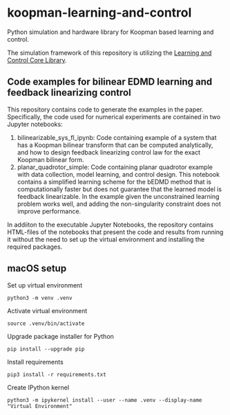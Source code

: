# koopman-learning-and-control
Python simulation and hardware library for Koopman based learning and control.

The simulation framework of this repository is utilizing the [Learning and Control Core Library](https://github.com/learning-and-control/core).

## Code examples for bilinear EDMD learning and feedback linearizing control

This repository contains code to generate the examples in the paper. Specifically, the code used for numerical experiments are contained in two Jupyter notebooks:
1. bilinearizable_sys_fl_ipynb: Code containing example of a system that has a Koopman bilinear transform that can be computed analytically, and how to design feedback linearizing control law for the exact Koopman bilinear form.
2. planar_quadrotor_simple: Code containing planar quadrotor example with data collection, model learning, and control design. This notebook contains a simplified learning scheme for the bEDMD method that is computationally faster but does not guarantee that the learned model is feedback linearizable. In the example given the unconstrained learning problem works well, and adding the non-singularity constraint does not improve performance.

In addiiton to the executable Jupyter Notebooks, the repository contains HTML-files of the notebooks that present the code and results from running it without the need to set up the virtual environment and installing the required packages.

## macOS setup
Set up virtual environment
```
python3 -m venv .venv
```
Activate virtual environment
```
source .venv/bin/activate
```
Upgrade package installer for Python
```
pip install --upgrade pip
```
Install requirements
```
pip3 install -r requirements.txt
```
Create IPython kernel
```
python3 -m ipykernel install --user --name .venv --display-name "Virtual Environment"
```
